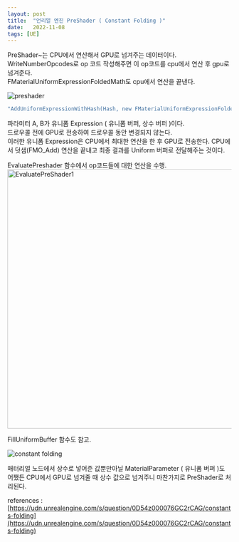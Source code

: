 ```yaml
---
layout: post
title:  "언리얼 엔진 PreShader ( Constant Folding )"
date:   2022-11-08
tags: [UE]
---          
```

                 

PreShader~는 CPU에서 연산해서 GPU로 넘겨주는 데이터이다.              
WriteNumberOpcodes로 op 코드 작성해주면 이 op코드를 cpu에서 연산 후 gpu로 넘겨준다.                    
FMaterialUniformExpressionFoldedMath도 cpu에서 연산을 끝낸다.             

![preshader](https://user-images.githubusercontent.com/33873804/200552828-5eb24536-cdf9-4e21-9314-ddafb8855f2a.PNG)               
```cpp
"AddUniformExpressionWithHash(Hash, new FMaterialUniformExpressionFoldedMath(GetParameterUniformExpression(A),GetParameterUniformExpression(B),FMO_Add), bIsFullPrecision ? ConvertMaterialValueTypeToFullPrecisionIfFloatType(GetArithmeticResultType(A, B)) : GetArithmeticResultType(A, B), TEXT("(%s + %s)"), *GetParameterCode(A), *GetParameterCode(B));"                   
```              
파라미터 A, B가 유니폼 Expression ( 유니폼 버퍼, 상수 버퍼 )이다.        
드로우콜 전에 GPU로 전송하여 드로우콜 동안 변경되지 않는다.          
이러한 유니폼 Expression은 CPU에서 최대한 연산을 한 후 GPU로 전송한다.
CPU에서 덧샘(FMO_Add) 연산을 끝내고 최종 결과를 Uniform 버퍼로 전달해주는 것이다.              
                 
EvaluatePreshader 함수에서 op코드들에 대한 연산을 수행.                   
<img width="582" alt="EvaluatePreShader1" src="https://user-images.githubusercontent.com/33873804/200570943-6233b0f8-43a2-4603-8c9d-ffaacb54aa15.png">              
                 
FillUniformBuffer 함수도 참고.            
          
![constant folding](https://user-images.githubusercontent.com/33873804/200552831-511c5d1d-c540-45eb-8733-255343273769.PNG)               

매터리얼 노드에서 상수로 넣어준 값뿐만아닐 MaterialParameter ( 유니폼 버퍼 )도 어쨌든 CPU에서 GPU로 넘겨줄 때 상수 값으로 넘겨주니 마찬가지로 PreShader로 처리된다.
       

references : [https://udn.unrealengine.com/s/question/0D54z000076GC2rCAG/constants-folding](https://udn.unrealengine.com/s/question/0D54z000076GC2rCAG/constants-folding)